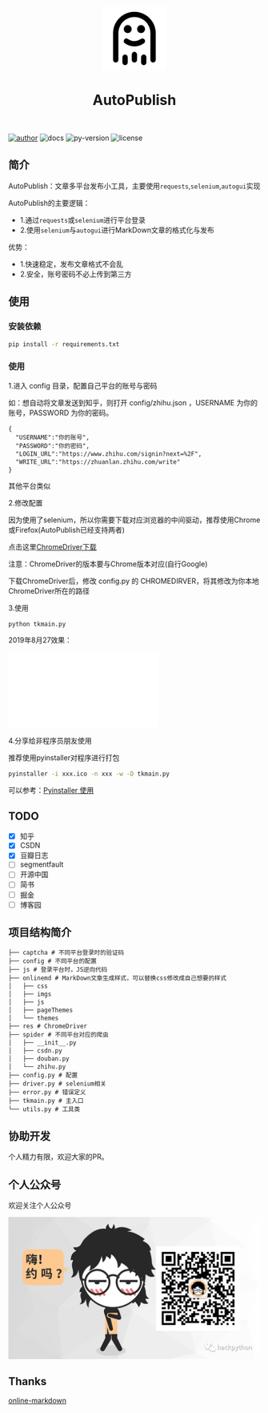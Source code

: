 
<p align="center"><img src="https://raw.githubusercontent.com/ayuLiao/images/master/AutoPublishicon.png"></p>
<h1 align="center">AutoPublish</h1>

&nbsp;

[![author][autopublish-author]][my-zhihu] ![docs][autopublish-docs] ![py-version][py-version]  ![license][autopublish-license]

## 简介

AutoPublish：文章多平台发布小工具，主要使用`requests`,`selenium`,`autogui`实现

AutoPublish的主要逻辑：

+ 1.通过`requests`或`selenium`进行平台登录
+ 2.使用`selenium`与`autogui`进行MarkDown文章的格式化与发布

优势：

+ 1.快速稳定，发布文章格式不会乱
+ 2.安全，账号密码不必上传到第三方

## 使用

### 安装依赖

```bash
pip install -r requirements.txt
```

### 使用

1.进入 config 目录，配置自己平台的账号与密码

如：想自动将文章发送到知乎，则打开 config/zhihu.json ，USERNAME 为你的账号，PASSWORD 为你的密码。

```
{
  "USERNAME":"你的账号",
  "PASSWORD":"你的密码",
  "LOGIN_URL":"https://www.zhihu.com/signin?next=%2F",
  "WRITE_URL":"https://zhuanlan.zhihu.com/write"
}
```

其他平台类似

2.修改配置

因为使用了selenium，所以你需要下载对应浏览器的中间驱动，推荐使用Chrome或Firefox(AutoPublish已经支持两者)

点击这里[ChromeDriver下载](https://chromedriver.chromium.org/downloads)

注意：ChromeDriver的版本要与Chrome版本对应(自行Google)

下载ChromeDriver后，修改 config.py 的 CHROMEDIRVER，将其修改为你本地ChromeDriver所在的路径

3.使用

```bash
python tkmain.py
```

2019年8月27效果：

<iframe src="//player.bilibili.com/player.html?aid=65553690&cid=113753898&page=1" scrolling="no" border="0" frameborder="no" framespacing="0" allowfullscreen="true"> </iframe>

4.分享给非程序员朋友使用

推荐使用pyinstaller对程序进行打包

```bash
pyinstaller -i xxx.ico -n xxx -w -D tkmain.py
```

可以参考：[Pyinstaller 使用](https://zhuanlan.zhihu.com/p/65731845)

## TODO

- [x] 知乎
- [x] CSDN
- [x] 豆瓣日志
- [ ] segmentfault
- [ ] 开源中国
- [ ] 简书
- [ ] 掘金
- [ ] 博客园

## 项目结构简介

```
├── captcha # 不同平台登录时的验证码
├── config # 不同平台的配置
├── js # 登录平台时，JS逆向代码
├── onlinemd # MarkDown文章生成样式，可以替换css修改成自己想要的样式
│   ├── css
│   ├── imgs
│   ├── js
│   ├── pageThemes
│   └── themes
├── res # ChromeDriver
├── spider # 不同平台对应的爬虫
│   ├── __init__.py
│   ├── csdn.py
│   ├── douban.py
│   └── zhihu.py 
├── config.py # 配置
├── driver.py # selenium相关
├── error.py # 错误定义
├── tkmain.py # 主入口
└── utils.py # 工具类
```

## 协助开发

个人精力有限，欢迎大家的PR。

## 个人公众号

欢迎关注个人公众号

![](https://raw.githubusercontent.com/ayuLiao/images/master/20190821150724.png)

## Thanks

[online-markdown](https://github.com/barretlee/online-markdown)

[autopublish-author]: https://img.shields.io/badge/Author-ayuLiao-blue.svg
[my-zhihu]: https://www.zhihu.com/people/ayuliao
[autopublish-docs]: https://img.shields.io/badge/docs-doing-red.svg
[py-version]: https://img.shields.io/badge/python-3.5%2B-blue
[autopublish-license]: https://img.shields.io/badge/license-MIT-green


